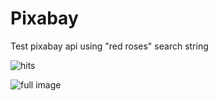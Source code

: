 # Pixabay

Test pixabay api using "red roses" search string

![hits](https://cloud.githubusercontent.com/assets/7135226/15236180/ef4c6264-18ca-11e6-9a7c-34b7193d840d.png)


![full image](https://cloud.githubusercontent.com/assets/7135226/15236179/ef24fc88-18ca-11e6-8c67-ccebf413fefd.png)
